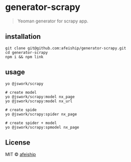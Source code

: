 # generator-scrapy
> Yeoman generator for scrapy app.

## installation
```shell
git clone git@github.com:afeiship/generator-scrapy.git
cd generator-scrapy
npm i && npm link
```

## usage
```shell
yo @jswork/scrapy

# create model
yo @jswork/scrapy:model nx_page
yo @jswork/scrapy:model nx_url

# create spide
yo @jswork/scrapy:spider nx_page

# create spider + model
yo @jswork/scrapy:spmodel nx_page
```

## License
MIT © [afeiship](https://js.work)
